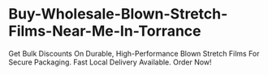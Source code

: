 # Buy-Wholesale-Blown-Stretch-Films-Near-Me-In-Torrance
Get Bulk Discounts On Durable, High-Performance Blown Stretch Films For Secure Packaging. Fast Local Delivery Available. Order Now!
